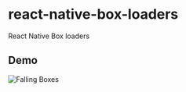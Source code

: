 # react-native-box-loaders
React Native Box loaders

## Demo

![Falling Boxes](https://github.com/ManrajGrover/react-native-falling-boxes-loader/blob/master/Assets/Falling%20Boxes.gif)
